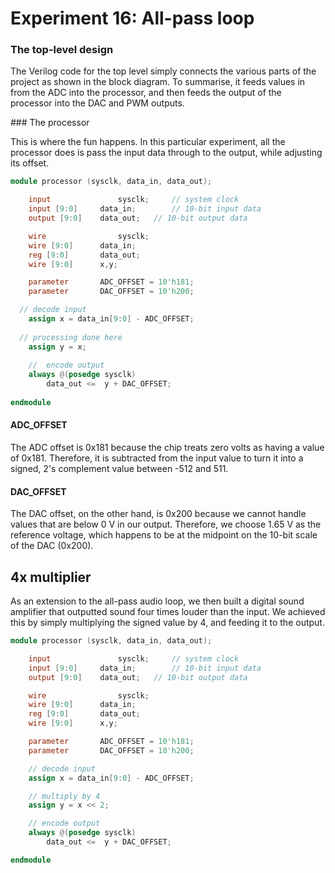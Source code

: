 # Experiment 16: All-pass loop

### The top-level design

The Verilog code for the top level simply connects the various parts of the project as shown in the block diagram. To summarise, it feeds values in from the ADC into the processor, and then feeds the output of the processor into the DAC and PWM outputs.

### The processor

This is where the fun happens. In this particular experiment, all the processor does is pass the input data through to the output, while adjusting its offset.

```verilog
module processor (sysclk, data_in, data_out);

	input				sysclk;		// system clock
	input [9:0]		data_in;		// 10-bit input data
	output [9:0] 	data_out;	// 10-bit output data

	wire				sysclk;
	wire [9:0]		data_in;
	reg [9:0] 		data_out;
	wire [9:0]		x,y;

	parameter 		ADC_OFFSET = 10'h181;
	parameter 		DAC_OFFSET = 10'h200;

  // decode input
	assign x = data_in[9:0] - ADC_OFFSET;
	
  // processing done here
	assign y = x;
	
	//  encode output
	always @(posedge sysclk)
		data_out <=  y + DAC_OFFSET;
		
endmodule
```

#### ADC_OFFSET
The ADC offset is 0x181 because the chip treats zero volts as having a value of 0x181. Therefore, it is subtracted from the input value to turn it into a signed, 2's complement value between -512 and 511.

#### DAC_OFFSET
The DAC offset, on the other hand, is 0x200 because we cannot handle values that are below 0 V in our output. Therefore, we choose 1.65 V as the reference voltage, which happens to be at the midpoint on the 10-bit scale of the DAC (0x200).

## 4x multiplier

As an extension to the all-pass audio loop, we then built a digital sound amplifier that outputted sound four times louder than the input. We achieved this by simply multiplying the signed value by 4, and feeding it to the output.

```verilog
module processor (sysclk, data_in, data_out);

	input				sysclk;		// system clock
	input [9:0]		data_in;		// 10-bit input data
	output [9:0] 	data_out;	// 10-bit output data

	wire				sysclk;
	wire [9:0]		data_in;
	reg [9:0] 		data_out;
	wire [9:0]		x,y;

	parameter 		ADC_OFFSET = 10'h181;
	parameter 		DAC_OFFSET = 10'h200;

	// decode input
	assign x = data_in[9:0] - ADC_OFFSET;

	// multiply by 4
	assign y = x << 2;

	// encode output
	always @(posedge sysclk)
		data_out <=  y + DAC_OFFSET;

endmodule
```
